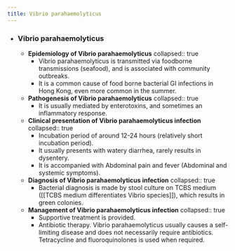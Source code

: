 ```yaml
---
title: Vibrio parahaemolyticus
---
```


- ### Vibrio parahaemolyticus
	- **Epidemiology of Vibrio parahaemolyticus**
	  collapsed:: true
		- Vibrio parahaemolyticus is transmitted via foodborne transmissions (seafood), and is associated with community outbreaks.
		- It is a common cause of food borne bacterial GI infections in Hong Kong, even more common in the summer.
	- **Pathogenesis of Vibrio parahaemolyticus**
	  collapsed:: true
		- It is usually mediated by enterotoxins, and sometimes an inflammatory response.
	- **Clinical presentation of Vibrio parahaemolyticus infection**
	  collapsed:: true
		- Incubation period of around 12-24 hours (relatively short incubation period).
		- It usually presents with watery diarrhea, rarely results in dysentery.
		- It is accompanied with Abdominal pain and fever (Abdominal and systemic symptoms).
	- **Diagnosis of Vibrio parahaemolyticus infection**
	  collapsed:: true
		- Bacterial diagnosis is made by stool culture on TCBS medium ([[TCBS medium differentiates Vibrio species]]), which results in green colonies.
	- **Management of Vibrio parahaemolyticus infection**
	  collapsed:: true
		- Supportive treatment is provided.
		- Antibiotic therapy. Vibrio parahaemolyticus usually causes a self-limiting disease and does not necessarily require antibiotics. Tetracycline and fluoroquinolones is used when required.